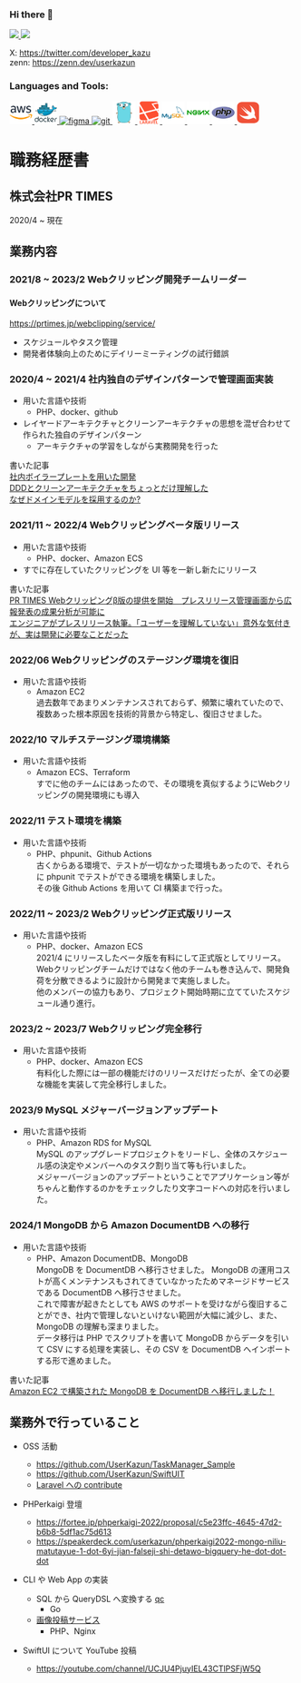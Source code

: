 ### Hi there 👋
<p align="left">
  <a href="http://qiita.com/UserKazun">
    <img height="20" src="https://qiita-badge.apiapi.app/s/UserKazun/posts.svg" />
  </a>
  <//qiita.com/UserKazun">
    <img height="20" src="https://qiita-badge.apiapi.app/s/UserKazun/contributions.svg" />
  </a>
</p>

X: https://twitter.com/developer_kazu<br>
zenn: https://zenn.dev/userkazun 


<h3 align="left">Languages and Tools:</h3>
<p align="left"> <a href="https://aws.amazon.com" target="_blank" rel="noreferrer"> <img src="https://raw.githubusercontent.com/devicons/devicon/master/icons/amazonwebservices/amazonwebservices-original-wordmark.svg" alt="aws" width="40" height="40"/> </a> <a href="https://www.docker.com/" target="_blank" rel="noreferrer"> <img src="https://raw.githubusercontent.com/devicons/devicon/master/icons/docker/docker-original-wordmark.svg" alt="docker" width="40" height="40"/> </a> <a href="https://www.figma.com/" target="_blank" rel="noreferrer"> <img src="https://www.vectorlogo.zone/logos/figma/figma-icon.svg" alt="figma" width="40" height="40"/> </a> <a href="https://git-scm.com/" target="_blank" rel="noreferrer"> <img src="https://www.vectorlogo.zone/logos/git-scm/git-scm-icon.svg" alt="git" width="40" height="40"/> </a> <a href="https://golang.org" target="_blank" rel="noreferrer"> <img src="https://raw.githubusercontent.com/devicons/devicon/master/icons/go/go-original.svg" alt="go" width="40" height="40"/> </a> <a href="https://laravel.com/" target="_blank" rel="noreferrer"> <img src="https://raw.githubusercontent.com/devicons/devicon/master/icons/laravel/laravel-plain-wordmark.svg" alt="laravel" width="40" height="40"/> </a> <a href="https://www.mysql.com/" target="_blank" rel="noreferrer"> <img src="https://raw.githubusercontent.com/devicons/devicon/master/icons/mysql/mysql-original-wordmark.svg" alt="mysql" width="40" height="40"/> </a> <a href="https://www.nginx.com" target="_blank" rel="noreferrer"> <img src="https://raw.githubusercontent.com/devicons/devicon/master/icons/nginx/nginx-original.svg" alt="nginx" width="40" height="40"/> </a> <a href="https://www.php.net" target="_blank" rel="noreferrer"> <img src="https://raw.githubusercontent.com/devicons/devicon/master/icons/php/php-original.svg" alt="php" width="40" height="40"/> </a> <a href="https://developer.apple.com/swift/" target="_blank" rel="noreferrer"> <img src="https://raw.githubusercontent.com/devicons/devicon/master/icons/swift/swift-original.svg" alt="swift" width="40" height="40"/> </a> </p>


# 職務経歴書

## 株式会社PR TIMES

2020/4 ~ 現在

## 業務内容
### 2021/8 ~ 2023/2 Webクリッピング開発チームリーダー
#### Webクリッピングについて
https://prtimes.jp/webclipping/service/

* スケジュールやタスク管理
* 開発者体験向上のためにデイリーミーティングの試行錯誤

### 2020/4 ~ 2021/4 社内独自のデザインパターンで管理画面実装
* 用いた言語や技術
  * PHP、docker、github
* レイヤードアーキテクチャとクリーンアーキテクチャの思想を混ぜ合わせて作られた独自のデザインパターン
  * アーキテクチャの学習をしながら実務開発を行った <br>
  
書いた記事 <br>
[社内ボイラープレートを用いた開発](https://developers.prtimes.jp/2021/05/10/boilerplate_dev/) <br>
[DDDとクリーンアーキテクチャをちょっとだけ理解した](https://qiita.com/UserKazun/items/e1ab9a7ed33898dd9005) <br>
[なぜドメインモデルを採用するのか?](https://qiita.com/UserKazun/items/32889f680aab41e84a15) <br>

### 2021/11 ~ 2022/4 Webクリッピングベータ版リリース
* 用いた言語や技術
  * PHP、docker、Amazon ECS <br>
* すでに存在していたクリッピングを UI 等を一新し新たにリリース <br>

書いた記事 <br>
[PR TIMES Webクリッピングβ版の提供を開始　プレスリリース管理画面から広報発表の成果分析が可能に](https://prtimes.jp/main/html/rd/p/000001209.000000112.html) <br>
[エンジニアがプレスリリース執筆。「ユーザーを理解していない」意外な気付きが、実は開発に必要なことだった](https://prtimes.jp/story/detail/MxzRjfL2QxE) <br>

### 2022/06 Webクリッピングのステージング環境を復旧
* 用いた言語や技術
  * Amazon EC2 <br>
過去数年であまりメンテナンスされておらず、頻繁に壊れていたので、複数あった根本原因を技術的背景から特定し、復旧させました。

### 2022/10 マルチステージング環境構築
* 用いた言語や技術
  * Amazon ECS、Terraform <br>
すでに他のチームにはあったので、その環境を真似するようにWebクリッピングの開発環境にも導入
  
### 2022/11 テスト環境を構築
* 用いた言語や技術
  * PHP、phpunit、Github Actions <br>
古くからある環境で、テストが一切なかった環境もあったので、それらに phpunit でテストができる環境を構築しました。 <br>
その後 Github Actions を用いて CI 構築まで行った。

### 2022/11 ~ 2023/2 Webクリッピング正式版リリース
* 用いた言語や技術
  * PHP、docker、Amazon ECS <br>
2021/4 にリリースしたベータ版を有料にして正式版としてリリース。<br>
Webクリッピングチームだけではなく他のチームも巻き込んで、開発負荷を分散できるように設計から開発まで実施しました。<br>
他のメンバーの協力もあり、プロジェクト開始時期に立てていたスケジュール通り進行。<br>

### 2023/2 ~ 2023/7 Webクリッピング完全移行
* 用いた言語や技術
  * PHP、docker、Amazon ECS <br>
有料化した際には一部の機能だけのリリースだけだったが、全ての必要な機能を実装して完全移行しました。<br>

### 2023/9 MySQL メジャーバージョンアップデート
* 用いた言語や技術
  * PHP、Amazon RDS for MySQL <br>
MySQL のアップグレードプロジェクトをリードし、全体のスケジュール感の決定やメンバーへのタスク割り当て等も行いました。<br>
メジャーバージョンのアップデートということでアプリケーション等がちゃんと動作するのかをチェックしたり文字コードへの対応を行いました。<br>

### 2024/1 MongoDB から Amazon DocumentDB への移行
* 用いた言語や技術
  * PHP、Amazon DocumentDB、MongoDB <br>
MongoDB を DocumentDB へ移行させました。 MongoDB の運用コストが高くメンテナンスもされてきていなかったためマネージドサービスである DocumentDB へ移行させました。<br>
これで障害が起きたとしても AWS のサポートを受けながら復旧することができ、社内で管理しないといけない範囲が大幅に減少し、また、 MongoDB の理解も深まりました。<br>
データ移行は PHP でスクリプトを書いて MongoDB からデータを引いて CSV にする処理を実装し、その CSV を DocumentDB へインポートする形で進めました。<br>

書いた記事 <br>
[Amazon EC2 で構築された MongoDB を DocumentDB へ移行しました！](https://developers.prtimes.jp/2024/03/07/migrate-mongodb-ec2-to-documentdb/)


## 業務外で行っていること
* OSS 活動
  * https://github.com/UserKazun/TaskManager_Sample
  * https://github.com/UserKazun/SwiftUIT
  * [Laravel への contribute](https://github.com/laravel/framework/pull/46802)
    
* PHPerkaigi 登壇
  * https://fortee.jp/phperkaigi-2022/proposal/c5e23ffc-4645-47d2-b6b8-5df1ac75d613
  * https://speakerdeck.com/userkazun/phperkaigi2022-mongo-niliu-matutayue-1-dot-6yi-jian-falseji-shi-detawo-bigquery-he-dot-dot-dot
    
* CLI や Web App の実装
  * SQL から QueryDSL へ変換する [qc](https://github.com/UserKazun/qc)
    * Go
  * [画像投稿サービス](https://github.com/UserKazun/valorant-fm)
    * PHP、Nginx
      
* SwiftUI について YouTube 投稿
  * https://youtube.com/channel/UCJU4PjuyIEL43CTlPSFjW5Q

